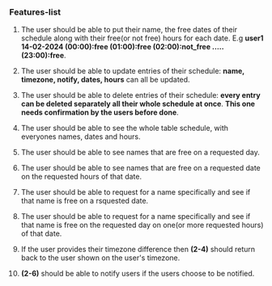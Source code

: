 ### Features-list

1. The user should be able to put their name, the free dates of their schedule along with their free(or not free) hours for each date.
E.g **user1 14-02-2024 (00:00):free (01:00):free (02:00):not_free ..... (23:00):free**.

2. The user should be able to update entries of their schedule: **name, timezone, notify, dates, hours** can all be updated.

3. The user should be able to delete entries of their schedule: **every entry can be deleted separately all their whole schedule at once**.
**This one needs confirmation by the users before done**.

2. The user should be able to see the whole table schedule, with everyones names, dates and hours.

3. The user should be able to see names that are free on a requested day.

4. The user should be able to see names that are free on a requested date on the requested hours of that date.

5. The user should be able to request for a name specifically and see if that name is free on a rsquested date.

6. The user should be able to request for a name specifically and see if that name is free on the requested day on one(or more requested hours) of that date.

7. If the user provides their timezone difference then **(2-4)** should return back to the user shown on the user's timezone.

8. **(2-6)** should be able to notify users if the users choose to be notified.
